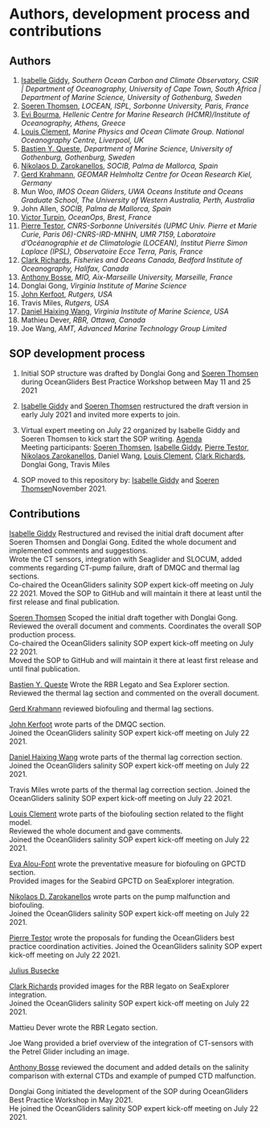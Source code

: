 # Authors, development process and contributions

## Authors
  1. [Isabelle Giddy](https://github.com/isgiddy), *Southern Ocean Carbon and Climate Observatory, CSIR | Department of Oceanography, University of Cape Town, South Africa | Department of Marine Science, University of Gothenburg, Sweden*
  1. [Soeren Thomsen](https://github.com/soerenthomsen), *LOCEAN, ISPL, Sorbonne University, Paris, France*
  1. [Evi Bourma](https://github.com/evibourma), *Hellenic Centre for Marine Research (HCMR)/Institute of Oceanography, Athens, Greece*
  1. [Louis Clement](https://github.com/LouClement), *Marine Physics and Ocean Climate Group. National Oceanography Centre, Liverpool, UK*
  1. [Bastien Y. Queste](https://github.com/bastienqueste), *Department of Marine Science, University of Gothenburg, Gothenburg, Sweden*
  1. [Nikolaos D. Zarokanellos](https://github.com/nizaroka), *SOCIB, Palma de Mallorca, Spain*
  1. [Gerd Krahmann](https://github.com/gkrahmann), *GEOMAR Helmholtz Centre for Ocean Research Kiel, Germany* 
  1. Mun Woo, *IMOS Ocean Gliders, UWA Oceans Institute and Oceans Graduate School, The University of Western Australia, Perth, Australia*
  1. John Allen, *SOCIB, Palma de Mallorca, Spain*
  1. [Victor Turpin](https://github.com/vturpin), *OceanOps, Brest, France*
  1. [Pierre Testor](https://github.com/ptestor), *CNRS-Sorbonne Universités (UPMC Univ. Pierre et Marie Curie, Paris 06)-CNRS-IRD-MNHN, UMR 7159, Laboratoire d’Océanographie et de Climatologie (LOCEAN), Institut Pierre Simon Laplace (IPSL), Observatoire Ecce Terra, Paris, France*
  1. [Clark Richards](https://github.com/richardsc), *Fisheries and Oceans Canada, Bedford Institute of Oceanography, Halifax, Canada*
  1. [Anthony Bosse](https://github.com/AnthonyBosse), *MIO, Aix-Marseille University, Marseille, France*
  1. Donglai Gong, *Virginia Institute of Marine Science* 
  1. [John Kerfoot](https://github.com/kerfoot), *Rutgers, USA*
  1. Travis Miles, *Rutgers, USA*
  1. [Daniel Haixing Wang](https://github.com/KingSeaStar), *Virginia Institute of Marine Science, USA*
  1. Mathieu Dever, *RBR, Ottawa, Canada*
  1. Joe Wang, *AMT, Advanced Marine Technology Group Limited*

## SOP development process

1) Initial SOP structure was drafted by Donglai Gong and [Soeren Thomsen](https://github.com/soerenthomsen) during OceanGliders Best Practice Workshop between May 11 and 25 2021

2) [Isabelle Giddy](https://github.com/isgiddy) and [Soeren Thomsen](https://github.com/soerenthomsen) restructured the draft version in early July 2021 and invited more experts to join.

3) Virtual expert meeting on July 22 organized by Isabelle Giddy and Soeren Thomsen to kick start the SOP writing. [Agenda](https://docs.google.com/document/d/1Bzj916qYsY04QVmZdiBztdeCrOJoJm084ORxN6HFVC4/edit)   
Meeting participants: [Soeren Thomsen](https://github.com/soerenthomsen), [Isabelle Giddy](https://github.com/isgiddy), [Pierre Testor](https://github.com/ptestor), [Nikolaos Zarokanellos](https://github.com/nizaroka), Daniel Wang, [Louis Clement](https://github.com/LouClement), [Clark Richards](https://github.com/richardsc), Donglai Gong, Travis Miles

4) SOP moved to this repository by: [Isabelle Giddy](https://github.com/patricialg) and [Soeren Thomsen](https://github.com/soerenthomsen)November 2021. 

## Contributions 

[Isabelle Giddy](https://github.com/isgiddy) Restructured and revised the initial draft document after Soeren Thomsen and Donglai Gong.   Edited the whole document and implemented comments and suggestions.  
Wrote the CT sensors, integration with Seaglider and SLOCUM, added comments regarding CT-pump failure, draft of DMQC and thermal lag sections.    
Co-chaired the OceanGliders salinity SOP expert kick-off meeting on July 22 2021.  Moved the SOP to GitHub and will maintain it there at least until the first release and final publication. 

[Soeren Thomsen](https://github.com/soerenthomsen) Scoped the initial draft together with Donglai Gong.   
Reviewed the overall document and comments. Coordinates the overall SOP production process.  
Co-chaired the OceanGliders salinity SOP expert kick-off meeting on July 22 2021.  
Moved the SOP to GitHub and will maintain it there at least first release and until final publication.

[Bastien Y. Queste](https://github.com/bastienqueste) Wrote the RBR Legato and Sea Explorer section. Reviewed the thermal lag section and commented on the overall document. 

[Gerd Krahmann](https://github.com/gkrahmann) reviewed biofouling and thermal lag sections. 

[John Kerfoot](https://github.com/kerfoot) wrote parts of the DMQC section.  
Joined the OceanGliders salinity SOP expert kick-off meeting on July 22 2021.

[Daniel Haixing Wang](https://github.com/KingSeaStar) wrote parts of the thermal lag correction section.  
 Joined the OceanGliders salinity SOP expert kick-off meeting on July 22 2021.

Travis Miles wrote parts of the thermal lag correction section. Joined the OceanGliders salinity SOP expert kick-off meeting on July 22 2021. 

[Louis Clement](https://github.com/LouClement) wrote parts of the biofouling section related to the flight model.  
Reviewed the whole document and gave comments.  
Joined the OceanGliders salinity SOP expert kick-off meeting on July 22 2021.

[Eva Alou-Font](https://github.com/ealou) wrote the preventative measure for biofouling on GPCTD section.    
Provided images for the Seabird GPCTD on SeaExplorer integration.

[Nikolaos D. Zarokanellos](https://github.com/nizaroka) wrote parts on the pump malfunction and biofouling.  
Joined the OceanGliders salinity SOP expert kick-off meeting on July 22 2021.

[Pierre Testor](https://github.com/ptestor) wrote the proposals for funding the OceanGliders best practice coordination activities. Joined the OceanGliders salinity SOP expert kick-off meeting on July 22 2021. 

[Julius Busecke](https://github.com/jbusecke) 

[Clark Richards](https://github.com/richardsc) provided images for the  RBR legato on SeaExplorer integration.    
Joined the OceanGliders salinity SOP expert kick-off meeting on July 22 2021. 

Mattieu Dever wrote the RBR Legato section.

Joe Wang provided a brief overview of the integration of CT-sensors with the Petrel Glider including an image.  

[Anthony Bosse](https://github.com/AnthonyBosse) reviewed the document and added details on the salinity comparison with external CTDs and example of pumped CTD malfunction.

Donglai Gong initiated the development of the SOP during OceanGliders Best Practice Workshop in May 2021.  
He joined the OceanGliders salinity SOP expert kick-off meeting on July 22 2021.
